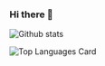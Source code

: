 ### Hi there 👋

<!--
**anjugunakar/anjugunakar** is a ✨ _special_ ✨ repository because its `README.md` (this file) appears on your GitHub profile.

Here are some ideas to get you started:

- 🔭 I’m currently working on ...
- 🌱 I’m currently learning ...
- 👯 I’m looking to collaborate on ...
- 🤔 I’m looking for help with ...
- 💬 Ask me about ...
- 📫 How to reach me: ...
- 😄 Pronouns: ...
- ⚡ Fun fact: ...
-->

![Github stats](https://github-readme-stats.vercel.app/api?username=anjugunakar&theme=highcontrast&show_icons=true&count_private=true)

![Top Languages Card](https://github-readme-stats.vercel.app/api/top-langs/?username=anjugunakar)
